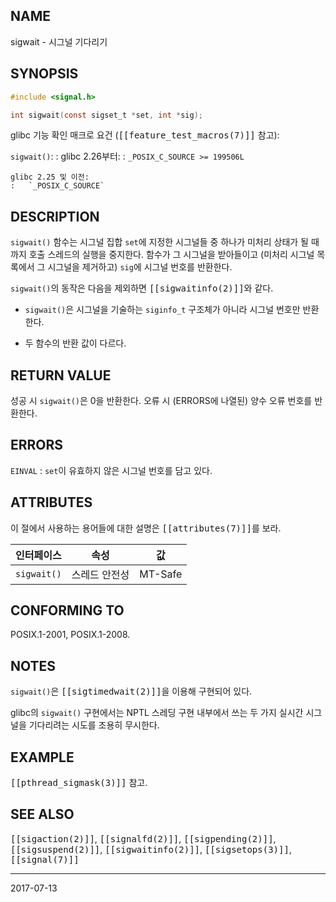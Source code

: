 ## NAME

sigwait - 시그널 기다리기

## SYNOPSIS

```c
#include <signal.h>

int sigwait(const sigset_t *set, int *sig);
```

glibc 기능 확인 매크로 요건 (<tt>[[feature_test_macros(7)]]</tt> 참고):

`sigwait()`:
:   glibc 2.26부터:
    :   `_POSIX_C_SOURCE >= 199506L`

    glibc 2.25 및 이전:
    :   `_POSIX_C_SOURCE`

## DESCRIPTION

`sigwait()` 함수는 시그널 집합 `set`에 지정한 시그널들 중 하나가 미처리 상태가 될 때까지 호출 스레드의 실행을 중지한다. 함수가 그 시그널을 받아들이고 (미처리 시그널 목록에서 그 시그널을 제거하고) `sig`에 시그널 번호를 반환한다.

`sigwait()`의 동작은 다음을 제외하면 <tt>[[sigwaitinfo(2)]]</tt>와 같다.

* `sigwait()`은 시그널을 기술하는 `siginfo_t` 구조체가 아니라 시그널 번호만 반환한다.

* 두 함수의 반환 값이 다르다.

## RETURN VALUE

성공 시 `sigwait()`은 0을 반환한다. 오류 시 (ERRORS에 나열된) 양수 오류 번호를 반환한다.

## ERRORS

`EINVAL`
:   `set`이 유효하지 않은 시그널 번호를 담고 있다.

## ATTRIBUTES

이 절에서 사용하는 용어들에 대한 설명은 <tt>[[attributes(7)]]</tt>를 보라.

| 인터페이스 | 속성 | 값
| --- | --- | --- |
| `sigwait()` | 스레드 안전성 | MT-Safe |

## CONFORMING TO

POSIX.1-2001, POSIX.1-2008.

## NOTES

`sigwait()`은 <tt>[[sigtimedwait(2)]]</tt>을 이용해 구현되어 있다.

glibc의 `sigwait()` 구현에서는 NPTL 스레딩 구현 내부에서 쓰는 두 가지 실시간 시그널을 기다리려는 시도를 조용히 무시한다.

## EXAMPLE

<tt>[[pthread_sigmask(3)]]</tt> 참고.

## SEE ALSO

<tt>[[sigaction(2)]]</tt>, <tt>[[signalfd(2)]]</tt>, <tt>[[sigpending(2)]]</tt>, <tt>[[sigsuspend(2)]]</tt>, <tt>[[sigwaitinfo(2)]]</tt>, <tt>[[sigsetops(3)]]</tt>, <tt>[[signal(7)]]</tt>

----

2017-07-13
